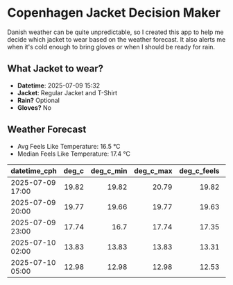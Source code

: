 
# Copenhagen Jacket Decision Maker

Danish weather can be quite unpredictable, so I created this app to help me decide which jacket to wear based on the weather forecast. 
It also alerts me when it's cold enough to bring gloves or when I should be ready for rain.

## What Jacket to wear?

- **Datetime**: 2025-07-09 15:32
- **Jacket**: Regular Jacket and T-Shirt
- **Rain?** Optional
- **Gloves?** No

## Weather Forecast
- Avg Feels Like Temperature: 16.5 °C
- Median Feels Like Temperature: 17.4 °C

| datetime_cph     |   deg_c |   deg_c_min |   deg_c_max |   deg_c_feels | weather   | wind   | rain   |
|:-----------------|--------:|------------:|------------:|--------------:|:----------|:-------|:-------|
| 2025-07-09 17:00 |   19.82 |       19.82 |       20.79 |         19.82 | Rain      | Low    | Low    |
| 2025-07-09 20:00 |   19.77 |       19.66 |       19.77 |         19.63 | Clouds    | Low    | None   |
| 2025-07-09 23:00 |   17.74 |       16.7  |       17.74 |         17.35 | Clouds    | Low    | None   |
| 2025-07-10 02:00 |   13.83 |       13.83 |       13.83 |         13.31 | Clouds    | Low    | None   |
| 2025-07-10 05:00 |   12.98 |       12.98 |       12.98 |         12.53 | Clouds    | Low    | None   |
        